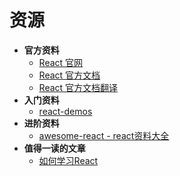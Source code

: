# 资源

- **官方资料**
  - [React 官网](https://github.com/facebook/react)
  - [React 官方文档](https://facebook.github.io/react/)
  - [React 官方文档翻译](https://doc.react-china.org/react/docs/hello-world.html)
- **入门资料**
  - [react-demos](https://github.com/ruanyf/react-demos)
- **进阶资料**
  - [awesome-react - react资料大全](https://github.com/enaqx/awesome-react)
- **值得一读的文章**
  - [如何学习React](https://github.com/petehunt/react-howto/blob/master/README-zh.md)
